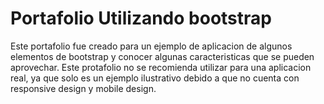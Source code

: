 # Portafolio Utilizando bootstrap

Este portafolio fue creado para un ejemplo de aplicacion de algunos elementos de bootstrap y conocer algunas caracteristicas que se pueden aprovechar.
Este protafolio no se recomienda utilizar para una aplicacion real, ya que solo es un ejemplo ilustrativo debido a que no cuenta con responsive design y mobile design.